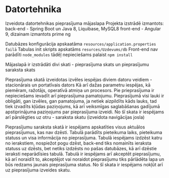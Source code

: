 # Datortehnika
Izveidota datortehnikas pieprasījuma mājaslapa 
Projekta izstrādē izmantots:
back-end -  Spring Boot un Java 8, Liquibase, MySQL8 
front-end - Angular 9, dizainam izmantots prime ng 

Datubāzes konfigurācija apskaatāma `resources/application.properties failā`
Tabulas init skripts apskatāms `resurces/Uzdevums/db` 
Front-end nav parādīti `node_modules` tādēļ nepieciešams palaist `npm install`

Mājaslapā ir izstrādāti divi skati - pieprasījuma skats un  pieprasījumu saraksta skats

Pieprasījuma skatā izveidotas izvēles iespējas diviem datoru veidiem - stacionārais un portatīvais dators 
Kā arī dažas parametru iespējas, kā piemēram, ražotājs, operatīvā atmiņa un procesors. 
Pie prieprasījuma ir nepieciešams ievadīt arī pieprasījuma pamatojumu. Pieprasījumā visi lauki ir obligāti, gan izvēles, gan pamatojuma, ja netiek aizpildīts kāds lauks, tad tiek izvadīts kļūdas paziņojums, kā arī veiksmīgas saglabāšanas gadījumā apstiprinājuma paziņojums par pieprasījuma izveidi. No šī skata ir iespējams arī pārslēgties uz otru  - saraksta skatu (izveidota navigācijas josla) 

Pieprasījumu saraksta skatā ir iespējams apskatīties visus aktuālos pieprasījumus, kas nav dzēsti. Tabulā parādīts pieteikuma laiks, pieteikuma statuss un visa informācija no pieprasījuma. 
Tabulā iespējams izdzēst katru no ierakstiem, nospiežot pogu dzēst, back-end tiks nomainīts ieraksta statuss uz dzēsts, bet netiks izdzēsts no pašas datubāzes, kā arī dzēstie ieraksti neparādīsies tabulā. Tabulā ir iespējams arī akceptēt pieprasījumu, kā arī noraidīt to,  akceptējot vai noraidot pieprasījumu tiks pārlādēta lapa un būs redzams jaunais pieprasījuma status. No šī skata ir iespējams nokļūt arī uz pieprasījuma izveides skatu. 
